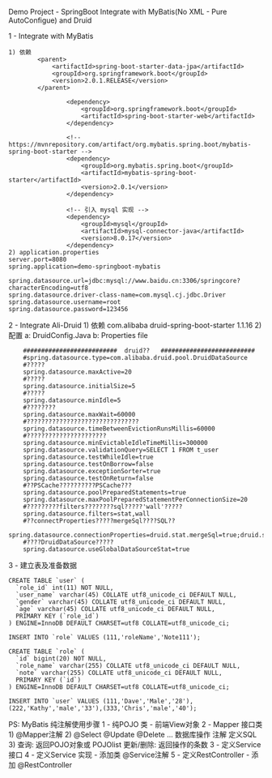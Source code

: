 
Demo Project - SpringBoot Integrate with MyBatis(No XML - Pure AutoConfigue) and Druid

  1 - Integrate with MyBatis  
  
    1) 依赖  
            <parent>
                <artifactId>spring-boot-starter-data-jpa</artifactId>
                <groupId>org.springframework.boot</groupId>
                <version>2.0.1.RELEASE</version>
            </parent>
            
                    <dependency>
                        <groupId>org.springframework.boot</groupId>
                        <artifactId>spring-boot-starter-web</artifactId>
                    </dependency>
            
                    <!-- https://mvnrepository.com/artifact/org.mybatis.spring.boot/mybatis-spring-boot-starter -->
                    <dependency>
                        <groupId>org.mybatis.spring.boot</groupId>
                        <artifactId>mybatis-spring-boot-starter</artifactId>
                        <version>2.0.1</version>
                    </dependency>
            
                    <!-- 引入 mysql 实现 -->
                    <dependency>
                        <groupId>mysql</groupId>
                        <artifactId>mysql-connector-java</artifactId>
                        <version>8.0.17</version>
                    </dependency>
    2) application.properties
    server.port=8080
    spring.application=demo-springboot-mybatis
    
    spring.datasource.url=jdbc:mysql://www.baidu.cn:3306/springcore?characterEncoding=utf8
    spring.datasource.driver-class-name=com.mysql.cj.jdbc.Driver
    spring.datasource.username=root
    spring.datasource.password=123456


2 - Integrate Ali-Druid
    1) 依赖
            <!-- https://mvnrepository.com/artifact/com.alibaba/druid-spring-boot-starter -->
            <dependency>
                <groupId>com.alibaba</groupId>
                <artifactId>druid-spring-boot-starter</artifactId>
                <version>1.1.16</version>
            </dependency>
    2) 配置
        a: DruidConfig.Java
        b: Properties file
        
        ##########################  druid??   ##########################
        #spring.datasource.type=com.alibaba.druid.pool.DruidDataSource
        #?????
        spring.datasource.maxActive=20
        #?????
        spring.datasource.initialSize=5
        #?????
        spring.datasource.minIdle=5
        #????????
        spring.datasource.maxWait=60000
        #???????????????????????????????
        spring.datasource.timeBetweenEvictionRunsMillis=60000
        #??????????????????????
        spring.datasource.minEvictableIdleTimeMillis=300000
        spring.datasource.validationQuery=SELECT 1 FROM t_user
        spring.datasource.testWhileIdle=true
        spring.datasource.testOnBorrow=false
        spring.datasource.exceptionSorter=true
        spring.datasource.testOnReturn=false
        #??PSCache??????????PSCache???
        spring.datasource.poolPreparedStatements=true
        spring.datasource.maxPoolPreparedStatementPerConnectionSize=20
        #?????????filters????????sql?????'wall'?????
        spring.datasource.filters=stat,wall
        #??connectProperties?????mergeSql????SQL??
        spring.datasource.connectionProperties=druid.stat.mergeSql=true;druid.stat.slowSqlMillis=500
        #????DruidDataSource?????
        spring.datasource.useGlobalDataSourceStat=true
    
3 - 建立表及准备数据

    CREATE TABLE `user` (
      `role_id` int(11) NOT NULL,
      `user_name` varchar(45) COLLATE utf8_unicode_ci DEFAULT NULL,
      `gender` varchar(45) COLLATE utf8_unicode_ci DEFAULT NULL,
      `age` varchar(45) COLLATE utf8_unicode_ci DEFAULT NULL,
      PRIMARY KEY (`role_id`)
    ) ENGINE=InnoDB DEFAULT CHARSET=utf8 COLLATE=utf8_unicode_ci;
    
    INSERT INTO `role` VALUES (111,'roleName','Note111');
    
    CREATE TABLE `role` (
      `id` bigint(20) NOT NULL,
      `role_name` varchar(255) COLLATE utf8_unicode_ci DEFAULT NULL,
      `note` varchar(255) COLLATE utf8_unicode_ci DEFAULT NULL,
      PRIMARY KEY (`id`)
    ) ENGINE=InnoDB DEFAULT CHARSET=utf8 COLLATE=utf8_unicode_ci;
    
    INSERT INTO `user` VALUES (111,'Dave','Male','28'),(222,'Kathy','male','33'),(333,'Chris','male','40');


PS: MyBatis 纯注解使用步骤
    1 - 纯POJO 类 - 前端View对象
    2 - Mapper 接口类
        1) @Mapper注解
        2) @Select @Update @Delete ... 数据库操作 注解 定义SQL
        3) 查询: 返回POJO对象或 POJOlist
           更新/删除: 返回操作的条数
    3 - 定义Service 接口
    4 - 定义Service 实现 - 添加类 @Service注解
    5 - 定义RestController - 添加 @RestController
